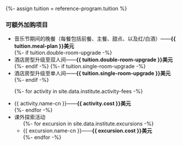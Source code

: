 {%- assign tuition = reference-program.tuition %}

### 可额外加购项目

<ul>
<li>音乐节期间的晚餐（每餐包括前餐、主餐、甜点、以及红/白酒）——<strong>{{ tuition.meal-plan }}美元</strong></li>
{%- if tuition.double-room-upgrade -%}
<li>酒店房型升级至双人间——<strong>{{ tuition.double-room-upgrade }}美元</strong></li>
{%- endif -%}
{%- if tuition.single-room-upgrade -%}
<li>酒店房型升级至单人间——<strong>{{ tuition.single-room-upgrade }}美元</strong></li>
{%- endif -%}

{%- for activity in site.data.institute.activity-fees -%}
<li>{{ activity.name-cn }}——<strong>{{ activity.cost }}美元</strong></li>
{%- endfor -%}
<li>课外探索活动
    <ul>
        {%- for excursion in site.data.institute.excursions -%}
            <li>{{ excursion.name-cn }}——<strong>{{ excursion.cost }}美元</strong></li>
        {%- endfor -%}
    </ul>
</li>
</ul>
